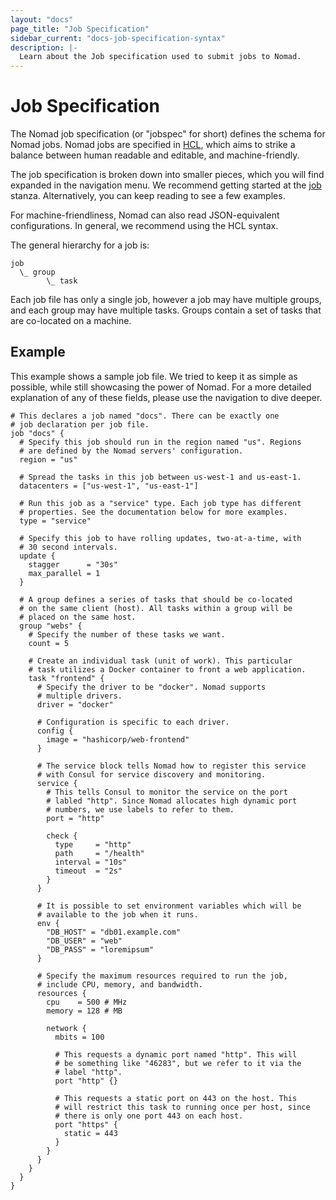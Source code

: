 ```yaml
---
layout: "docs"
page_title: "Job Specification"
sidebar_current: "docs-job-specification-syntax"
description: |-
  Learn about the Job specification used to submit jobs to Nomad.
---
```


# Job Specification

The Nomad job specification (or "jobspec" for short) defines the schema for
Nomad jobs. Nomad jobs are specified in [HCL][], which aims to strike a balance
between human readable and editable, and machine-friendly.

The job specification is broken down into smaller pieces, which you will find
expanded in the navigation menu. We recommend getting started at the [job][]
stanza. Alternatively, you can keep reading to see a few examples.

For machine-friendliness, Nomad can also read JSON-equivalent configurations. In
general, we recommend using the HCL syntax.

The general hierarchy for a job is:

```text
job
  \_ group
        \_ task
```

Each job file has only a single job, however a job may have multiple groups, and
each group may have multiple tasks. Groups contain a set of tasks that are
co-located on a machine.

## Example

This example shows a sample job file. We tried to keep it as simple as possible,
while still showcasing the power of Nomad. For a more detailed explanation of
any of these fields, please use the navigation to dive deeper.

```hcl
# This declares a job named "docs". There can be exactly one
# job declaration per job file.
job "docs" {
  # Specify this job should run in the region named "us". Regions
  # are defined by the Nomad servers' configuration.
  region = "us"

  # Spread the tasks in this job between us-west-1 and us-east-1.
  datacenters = ["us-west-1", "us-east-1"]

  # Run this job as a "service" type. Each job type has different
  # properties. See the documentation below for more examples.
  type = "service"

  # Specify this job to have rolling updates, two-at-a-time, with
  # 30 second intervals.
  update {
    stagger      = "30s"
    max_parallel = 1
  }

  # A group defines a series of tasks that should be co-located
  # on the same client (host). All tasks within a group will be
  # placed on the same host.
  group "webs" {
    # Specify the number of these tasks we want.
    count = 5

    # Create an individual task (unit of work). This particular
    # task utilizes a Docker container to front a web application.
    task "frontend" {
      # Specify the driver to be "docker". Nomad supports
      # multiple drivers.
      driver = "docker"

      # Configuration is specific to each driver.
      config {
        image = "hashicorp/web-frontend"
      }

      # The service block tells Nomad how to register this service
      # with Consul for service discovery and monitoring.
      service {
        # This tells Consul to monitor the service on the port
        # labled "http". Since Nomad allocates high dynamic port
        # numbers, we use labels to refer to them.
        port = "http"

        check {
          type     = "http"
          path     = "/health"
          interval = "10s"
          timeout  = "2s"
        }
      }

      # It is possible to set environment variables which will be
      # available to the job when it runs.
      env {
        "DB_HOST" = "db01.example.com"
        "DB_USER" = "web"
        "DB_PASS" = "loremipsum"
      }

      # Specify the maximum resources required to run the job,
      # include CPU, memory, and bandwidth.
      resources {
        cpu    = 500 # MHz
        memory = 128 # MB

        network {
          mbits = 100

          # This requests a dynamic port named "http". This will
          # be something like "46283", but we refer to it via the
          # label "http".
          port "http" {}

          # This requests a static port on 443 on the host. This
          # will restrict this task to running once per host, since
          # there is only one port 443 on each host.
          port "https" {
            static = 443
          }
        }
      }
    }
  }
}
```

[hcl]: https://github.com/hashicorp/hcl "HashiCorp Configuration Language"
[job]: /docs/job-specification/job.html "Nomad job Job Specification"
